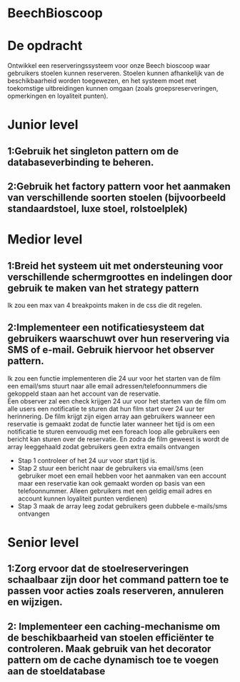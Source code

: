 # BeechBioscoop

# De opdracht

Ontwikkel een reserveringssysteem voor onze Beech bioscoop waar gebruikers stoelen
kunnen reserveren. Stoelen kunnen afhankelijk van de beschikbaarheid worden
toegewezen, en het systeem moet met toekomstige uitbreidingen kunnen omgaan
(zoals groepsreserveringen, opmerkingen en loyaliteit punten).

# Junior level

## 1:Gebruik het singleton pattern om de databaseverbinding te beheren.

## 2:Gebruik het factory pattern voor het aanmaken van verschillende soorten stoelen (bijvoorbeeld standaardstoel, luxe stoel, rolstoelplek)

# Medior level

## 1:Breid het systeem uit met ondersteuning voor verschillende schermgroottes en indelingen door gebruik te maken van het strategy pattern

Ik zou een max van 4 breakpoints maken in de css die dit regelen.

## 2:Implementeer een notificatiesysteem dat gebruikers waarschuwt over hun reservering via SMS of e-mail. Gebruik hiervoor het observer pattern.

Ik zou een functie implementeren die 24 uur voor het starten van de film een email/sms
stuurt naar alle email adressen/telefoonnummers die gekoppeld staan aan het account
van de reservatie.  
Een observer zal een check krijgen 24 uur voor het starten van de film om alle users een
notificatie te sturen dat hun film start over 24 uur ter herinnering.
De film krijgt zijn eigen array aan gebruikers wanneer een reservatie is gemaakt zodat de
functie later wanneer het tijd is om een notificatie te sturen eenvoudig met een foreach
loop alle gebruikers een bericht kan sturen over de reservatie.
En zodra de film geweest is wordt de array leeggehaald zodat gebruikers geen extra emails ontvangen

- Stap 1 controleer of het 24 uur voor start tijd is.
- Stap 2 stuur een bericht naar de gebruikers via email/sms (een gebruiker moet een
  email hebben voor het aanmaken van een account maar een reservatie kan ook
  gemaakt worden op basis van een telefoonnummer. Alleen gebruikers met een geldig
  email adres en account kunnen loyaliteit punten verdienen)
- Stap 3 maak de array leeg zodat gebruikers geen dubbele e-mails/sms ontvangen

# Senior level

## 1:Zorg ervoor dat de stoelreserveringen schaalbaar zijn door het command pattern toe te passen voor acties zoals reserveren, annuleren en wijzigen.

## 2: Implementeer een caching-mechanisme om de beschikbaarheid van stoelen efficiënter te controleren. Maak gebruik van het decorator pattern om de cache dynamisch toe te voegen aan de stoeldatabase
